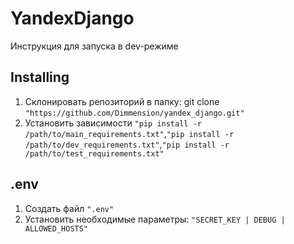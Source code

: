 # YandexDjango
Инструкция для запуска в dev-режиме

## Installing
1. Склонировать репозиторий в папку: git clone ```"https://github.com/Dimmension/yandex_django.git"```
2. Установить зависимости ```"pip install -r /path/to/main_requirements.txt"```,```"pip install -r /path/to/dev_requirements.txt"```,```"pip install -r /path/to/test_requirements.txt"```

## .env
1. Создать файл ```".env"```
2. Установить необходимые параметры: ```"SECRET_KEY | DEBUG | ALLOWED_HOSTS"```